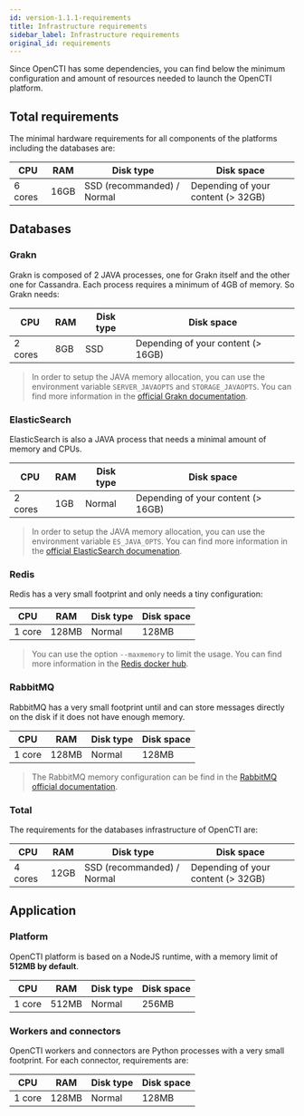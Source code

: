```yaml
---
id: version-1.1.1-requirements
title: Infrastructure requirements
sidebar_label: Infrastructure requirements
original_id: requirements
---
```


Since OpenCTI has some dependencies, you can find below the minimum configuration and amount of resources needed to launch the OpenCTI platform.

## Total requirements

The minimal hardware requirements for all components of the platforms including the databases are:

| CPU           | RAM           | Disk type                  | Disk space                         |
| ------------- |---------------| ---------------------------|------------------------------------|
| 6 cores       | 16GB          | SSD (recommanded) / Normal | Depending of your content (> 32GB) |

## Databases

### Grakn 

Grakn is composed of 2 JAVA processes, one for Grakn itself and the other one for Cassandra. Each process requires a minimum of 4GB of memory. So Grakn needs:

| CPU           | RAM           | Disk type                  | Disk space                         |
| ------------- |---------------| ---------------------------|------------------------------------|
| 2 cores       | 8GB           | SSD                        | Depending of your content (> 16GB) |

> In order to setup the JAVA memory allocation, you can use the environment variable `SERVER_JAVAOPTS` and `STORAGE_JAVAOPTS`. You can find more information in the [official Grakn documentation](https://dev.grakn.ai/docs).

### ElasticSearch

ElasticSearch is also a JAVA process that needs a minimal amount of memory and CPUs.

| CPU           | RAM           | Disk type                  | Disk space                         |
| ------------- |---------------| ---------------------------|------------------------------------|
| 2 cores       | 1GB            | Normal                    | Depending of your content (> 16GB) |

> In order to setup the JAVA memory allocation, you can use the environment variable `ES_JAVA_OPTS`. You can find more information in the [official ElasticSearch documenation](ttps://www.elastic.co/guide/en/elasticsearch/reference/current/docker.html).

### Redis

Redis has a very small footprint and only needs a tiny configuration:

| CPU           | RAM           | Disk type                  | Disk space                        |
| ------------- |---------------| ---------------------------|-----------------------------------|
| 1 core        | 128MB         | Normal                     | 128MB                             |

> You can use the option `--maxmemory` to limit the usage. You can find more information in the [Redis docker hub](https://hub.docker.com/r/bitnami/redis/).

### RabbitMQ

RabbitMQ has a very small footprint until and can store messages directly on the disk if it does not have enough memory.

| CPU           | RAM           | Disk type                  | Disk space                        |
| ------------- |---------------| ---------------------------|-----------------------------------|
| 1 core        | 128MB         | Normal                     | 128MB                             |

> The RabbitMQ memory configuration can be find in the [RabbitMQ official documentation](https://www.rabbitmq.com/memory.html).

### Total

The requirements for the databases infrastructure of OpenCTI are:

| CPU           | RAM           | Disk type                  | Disk space                         |
| ------------- |---------------| ---------------------------|------------------------------------|
| 4 cores       | 12GB          | SSD (recommanded) / Normal | Depending of your content (> 32GB) |

## Application

### Platform

OpenCTI platform is based on a NodeJS runtime, with a memory limit of **512MB by default**.

| CPU           | RAM           | Disk type                  | Disk space                        |
| ------------- |---------------| ---------------------------|-----------------------------------|
| 1 core        | 512MB         | Normal                     | 256MB                             |

### Workers and connectors

OpenCTI workers and connectors are Python processes with a very small footprint. For each connector, requirements are:

| CPU           | RAM           | Disk type                  | Disk space                        |
| ------------- |---------------| ---------------------------|-----------------------------------|
| 1 core        | 128MB         | Normal                     | 128MB                             |